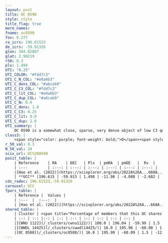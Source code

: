 ```yaml
---
layout: post
title: OC 0590
style: style
title_flag: true
more_names: 
fname: oc0590
fov: 0.277
ra_icrs: 196.61523
de_icrs: -59.91326
glon: 304.82887
glat: 2.90219
r50: 8.3
plx: 1.498
UTI: "0.25"
UTI_COLOR: "#fdd7c3"
UTI_C_N_COL: "#e0a6b3"
UTI_C_dens_COL: "#a6cab9"
UTI_C_C3_COL: "#fdd7c3"
UTI_C_lit_COL: "#e0a6b3"
UTI_C_dup_COL: "#a6cab9"
UTI_C_N: 0.0
UTI_C_dens: 1.0
UTI_C_C3: 0.25
UTI_C_lit: 0.0
UTI_C_dup: 1.0
UTI_summary: |
    OC 0590 is a somewhat close, sparse, very dense object of low C3 quality. It was recently reported in the literature.<br><br>This object shares a small percentage of members with at least one entry reported in the same catalogue.<br><br><span style="color: #99180f; font-weight: bold;">Warning: </span>contains less than 25 stars with <i>P>0.5</i> estimated.
class3: |
    <span style="color: purple; font-weight: bold;">D</span><span style="color: #FFC300; font-weight: bold;">B</span>
r_50_val: 8.3
N_50_val: 24
scix_url: OC%200590
posit_table: |
    | Reference    | RA    | DEC   | Plx  | pmRA  | pmDE   |  Rv  |
    | :---         | :---: | :---: | :---: | :---: | :---: | :---: |
    |[Hao et al. (2022)](https://scixplorer.org/abs/2022A%26A...660A...4H) | 196.455 | -59.919 | 1.501 | -11.985 | -4.132 | 3.41 |
    | **UCC** |196.615 | -59.913 | 1.498 | -11.98 | -4.088 | -2.682 | 
cds_radec: 196.61523,-59.91326
carousel: UCC
fpars_table: |
    | Reference |  Values |
    | :---  |  :---:  |
    | [Hao et al. (2022)](https://scixplorer.org/abs/2022A%26A...660A...4H) | `AG=1.74, age=8.6, Z=0.028` |
shared_table: |
    | Cluster | <span title="Percentage of members that this OC shares with the ones listed">%</span>   | RA   | DEC   | Plx   | pmRA  | pmDE  | Rv | UTI |
    | :-: | :-: |:-: | :-: | :-: | :-: | :-: | :-: | :-: |
    |[CWNU 1122](/_clusters/cwnu1122/)| 100.0 | 196.04 | -59.99 | 1.5 | -12.07 | -3.91 | -2.83 |0.42 |
    |[CWWDL 14425](/_clusters/cwwdl14425/)| 16.0 | 195.96 | -60.08 | 1.49 | -12.09 | -3.86 | -2.9 |0.0 |
    |[OC 0588](/_clusters/oc0588/)| 16.0 | 195.99 | -60.09 | 1.5 | -12.09 | -3.88 | -2.98 |0.6 |
---
```

